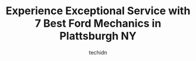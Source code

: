 ---
layout: ampstory
image: https://images.unsplash.com/photo-1579124687339-a3d41bd2e2dc?ixlib=rb-4.0.3&ixid=MnwxMjA3fDB8MHxwaG90by1wYWdlfHx8fGVufDB8fHx8&auto=format&fit=crop&w=640&h=853&q=80
author: techidn
featured: false
description: If youre in need of trustworthy and skilled Ford Mechanic in Plattsburgh NY, USA, youll be pleased to discover the 7 best Ford Mechanic in town. Their expertise and commitment to customer 
title: Experience Exceptional Service with 7 Best Ford Mechanics in Plattsburgh NY
cover:
   title: Experience Exceptional Service with 7 Best Ford Mechanics in Plattsburgh NY
   subtitle: Rickpate
   background: https://images.unsplash.com/photo-1579124687339-a3d41bd2e2dc?ixlib=rb-4.0.3&ixid=MnwxMjA3fDB8MHxwaG90by1wYWdlfHx8fGVufDB8fHx8&auto=format&fit=crop&w=640&h=853&q=80

pages: 
 - layout: thirds
   top: <h1>#1 Warren Tire Service Center</h1>
   bottom: "<p>We had a bit of an emergency during our vacation over the weekend and Lonnie was able to help us with a rather unique situation and get us back on the road within the hou</p>"
   background: https://www.knot35.com/toplist/wp-content/uploads/2023/06/best-ford-mechanic-1-in-plattsburgh-ny-1685839414.jpeg
   backgroundblur: true
 - layout: thirds
   top: <h1>#2 Monro Auto Service and Tire Centers</h1>
   bottom: "<p>37 Smithfield Blvd, Plattsburgh, NY 12901, United States</p>"
   background: https://www.knot35.com/toplist/wp-content/uploads/2023/06/best-ford-mechanic-2-in-plattsburgh-ny-1685839415.jpeg
   cta:
      link: https://www.knot35.com/toplist/experience-exceptional-service-with-7-best-ford-mechanics-in-plattsburgh-ny/
      text: Experience Exceptional Service with 7 Best Ford Mechanics in Plattsburgh NY
 - layout: thirds
   top: <h1>#3 City Auto Repair & Sales</h1>
   bottom: "<p>559 State Rte 3, Plattsburgh, NY 12901, United States</p>"
   background: https://www.knot35.com/toplist/wp-content/uploads/2023/06/best-ford-mechanic-3-in-plattsburgh-ny-1685839415.jpeg
   cta:
      link: https://www.knot35.com/toplist/experience-exceptional-service-with-7-best-ford-mechanics-in-plattsburgh-ny/
      text: Experience Exceptional Service with 7 Best Ford Mechanics in Plattsburgh NY
 - layout: thirds
   top: <h1>#4 TM Auto Repair Center Inc</h1>
   bottom: "<p>31 Riley Ave, Plattsburgh, NY 12901, United States</p>"
   background: https://images.unsplash.com/photo-1510906594845-bc082582c8cc?ixlib=rb-4.0.3&ixid=MnwxMjA3fDB8MHxwaG90by1wYWdlfHx8fGVufDB8fHx8&auto=format&fit=crop&w=640&h=853&q=80
   cta:
      link: https://www.knot35.com/toplist/experience-exceptional-service-with-7-best-ford-mechanics-in-plattsburgh-ny/
      text: Experience Exceptional Service with 7 Best Ford Mechanics in Plattsburgh NY
 - layout: thirds
   top: <h1>#5 Dubreys Service Station</h1>
   bottom: "<p>5123 U.S. Ave, Plattsburgh, NY 12901, United States</p>"
   background: https://images.unsplash.com/photo-1557672172-298e090bd0f1?ixlib=rb-4.0.3&ixid=MnwxMjA3fDB8MHxwaG90by1wYWdlfHx8fGVufDB8fHx8&auto=format&fit=crop&w=640&h=853&q=80
   cta:
      link: https://www.knot35.com/toplist/experience-exceptional-service-with-7-best-ford-mechanics-in-plattsburgh-ny/
      text: Experience Exceptional Service with 7 Best Ford Mechanics in Plattsburgh NY
 - layout: thirds
   top: <h1>#6 Lymans Auto</h1>
   bottom: "<p>24 Flanagan Dr, Plattsburgh, NY 12901, United States</p>"
   background: https://images.unsplash.com/photo-1527066579998-dbbae57f45ce?ixlib=rb-4.0.3&ixid=MnwxMjA3fDB8MHxwaG90by1wYWdlfHx8fGVufDB8fHx8&auto=format&fit=crop&w=640&h=853&q=80
   cta:
      link: https://www.knot35.com/toplist/experience-exceptional-service-with-7-best-ford-mechanics-in-plattsburgh-ny/
      text: Experience Exceptional Service with 7 Best Ford Mechanics in Plattsburgh NY
 - layout: thirds
   top: <h1>#7 A One Auto Repair Shop</h1>
   bottom: "<p>5159 U.S. Ave, Plattsburgh, NY 12901, United States</p>"
   background: https://images.unsplash.com/photo-1489648022186-8f49310909a0?ixlib=rb-4.0.3&ixid=MnwxMjA3fDB8MHxwaG90by1wYWdlfHx8fGVufDB8fHx8&auto=format&fit=crop&w=640&h=853&q=80
   cta:
      link: https://www.knot35.com/toplist/experience-exceptional-service-with-7-best-ford-mechanics-in-plattsburgh-ny/
      text: Experience Exceptional Service with 7 Best Ford Mechanics in Plattsburgh NY
 - layout: thirds
   middle: Continue reading...
   background: https://images.unsplash.com/photo-1599422314077-f4dfdaa4cd09?ixlib=rb-4.0.3&ixid=MnwxMjA3fDB8MHxwaG90by1wYWdlfHx8fGVufDB8fHx8&auto=format&fit=crop&w=640&h=853&q=80
   cta:
      link: https://www.knot35.com/toplist/experience-exceptional-service-with-7-best-ford-mechanics-in-plattsburgh-ny/
      text: Experience Exceptional Service with 7 Best Ford Mechanics in Plattsburgh NY
      
---